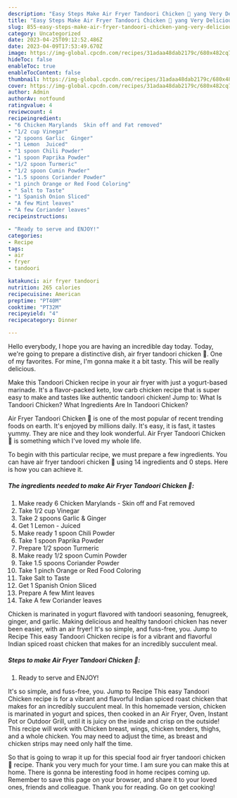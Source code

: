 ```yaml
---
description: "Easy Steps Make Air Fryer Tandoori Chicken 🍗 yang Very Delicious"
title: "Easy Steps Make Air Fryer Tandoori Chicken 🍗 yang Very Delicious"
slug: 855-easy-steps-make-air-fryer-tandoori-chicken-yang-very-delicious
category: Uncategorized
date: 2023-04-25T09:12:52.486Z
date: 2023-04-09T17:53:49.670Z
image: https://img-global.cpcdn.com/recipes/31adaa48dab2179c/680x482cq70/air-fryer-tandoori-chicken-recipe-main-photo.jpg
hideToc: false
enableToc: true
enableTocContent: false
thumbnail: https://img-global.cpcdn.com/recipes/31adaa48dab2179c/680x482cq70/air-fryer-tandoori-chicken-recipe-main-photo.jpg
cover: https://img-global.cpcdn.com/recipes/31adaa48dab2179c/680x482cq70/air-fryer-tandoori-chicken-recipe-main-photo.jpg
author: Admin
authorAv: notfound
ratingvalue: 4
reviewcount: 4
recipeingredient:
- "6 Chicken Marylands  Skin off and Fat removed"
- "1/2 cup Vinegar"
- "2 spoons Garlic  Ginger"
- "1 Lemon  Juiced"
- "1 spoon Chili Powder"
- "1 spoon Paprika Powder"
- "1/2 spoon Turmeric"
- "1/2 spoon Cumin Powder"
- "1.5 spoons Coriander Powder"
- "1 pinch Orange or Red Food Coloring"
- " Salt to Taste"
- "1 Spanish Onion Sliced"
- "A few Mint leaves"
- "A few Coriander leaves"
recipeinstructions:

- "Ready to serve and ENJOY!"
categories:
- Recipe
tags:
- air
- fryer
- tandoori

katakunci: air fryer tandoori 
nutrition: 265 calories
recipecuisine: American
preptime: "PT40M"
cooktime: "PT32M"
recipeyield: "4"
recipecategory: Dinner

---
```



Hello everybody, I hope you are having an incredible day today. Today, we're going to prepare a distinctive dish, air fryer tandoori chicken 🍗. One of my favorites. For mine, I'm gonna make it a bit tasty. This will be really delicious.

Make this Tandoori Chicken recipe in your air fryer with just a yogurt-based marinade. It&#39;s a flavor-packed keto, low carb chicken recipe that is super easy to make and tastes like authentic tandoori chicken! Jump to: What Is Tandoori Chicken? What Ingredients Are In Tandoori Chicken?

Air Fryer Tandoori Chicken 🍗 is one of the most popular of recent trending foods on earth. It's enjoyed by millions daily. It's easy, it is fast, it tastes yummy. They are nice and they look wonderful. Air Fryer Tandoori Chicken 🍗 is something which I've loved my whole life.


To begin with this particular recipe, we must prepare a few ingredients. You can have air fryer tandoori chicken 🍗 using 14 ingredients and 0 steps. Here is how you can achieve it.

<!--inarticleads1-->

##### The ingredients needed to make Air Fryer Tandoori Chicken 🍗:

1. Make ready 6 Chicken Marylands - Skin off and Fat removed
1. Take 1/2 cup Vinegar
1. Take 2 spoons Garlic &amp; Ginger
1. Get 1 Lemon - Juiced
1. Make ready 1 spoon Chili Powder
1. Take 1 spoon Paprika Powder
1. Prepare 1/2 spoon Turmeric
1. Make ready 1/2 spoon Cumin Powder
1. Take 1.5 spoons Coriander Powder
1. Take 1 pinch Orange or Red Food Coloring
1. Take  Salt to Taste
1. Get 1 Spanish Onion Sliced
1. Prepare A few Mint leaves
1. Take A few Coriander leaves


Chicken is marinated in yogurt flavored with tandoori seasoning, fenugreek, ginger, and garlic. Making delicious and healthy tandoori chicken has never been easier, with an air fryer! It&#39;s so simple, and fuss-free, you. Jump to Recipe This easy Tandoori Chicken recipe is for a vibrant and flavorful Indian spiced roast chicken that makes for an incredibly succulent meal. 

<!--inarticleads2-->

##### Steps to make Air Fryer Tandoori Chicken 🍗:


1. Ready to serve and ENJOY!

It&#39;s so simple, and fuss-free, you. Jump to Recipe This easy Tandoori Chicken recipe is for a vibrant and flavorful Indian spiced roast chicken that makes for an incredibly succulent meal. In this homemade version, chicken is marinated in yogurt and spices, then cooked in an Air Fryer, Oven, Instant Pot or Outdoor Grill, until it is juicy on the inside and crisp on the outside! This recipe will work with Chicken breast, wings, chicken tenders, thighs, and a whole chicken. You may need to adjust the time, as breast and chicken strips may need only half the time. 

So that is going to wrap it up for this special food air fryer tandoori chicken 🍗 recipe. Thank you very much for your time. I am sure you can make this at home. There is gonna be interesting food in home recipes coming up. Remember to save this page on your browser, and share it to your loved ones, friends and colleague. Thank you for reading. Go on get cooking!
